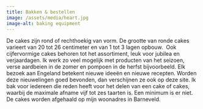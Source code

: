 ```yaml
---
title: Bakken & bestellen
image: /assets/media/heart.jpg
image-alt: baking equipment
---
```

De cakes zijn rond of rechthoekig van vorm. De grootte van ronde cakes varieert van 20 tot 26 centimeter en van 1 tot 3 lagen opbouw.  Ook cijfervormige cakes behoren tot het assortiment, leuk voor jubilea en verjaardagen. Ik werk zo veel mogelijk met producten van het seizoen, verse aardbeien in de zomer en pompoen in de herfst bijvoorbeeld. Elk bezoek aan Engeland betekent nieuwe ideeën en nieuwe recepten. Worden deze nieuwelingen goed bevonden, dan verschijnen ze ook op deze site. Ik bak voor iedereen die reden heeft voor het delen van een cake of cakes, waarbij de maximale afname vijf tot zes taarten is. Een minimum is er niet. De cakes worden afgehaald op mijn woonadres in Barneveld.
